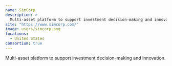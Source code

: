 ```yaml
---
name: SimCorp
description: > 
  Multi-asset platform to support investment decision-making and innovation.
site: "https://www.simcorp.com/"
image: users/simcorp.png
locations: 
  - United States
consortium: true
---
```


Multi-asset platform to support investment decision-making and innovation.
